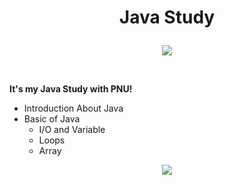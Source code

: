 # <p align="center">Java Study</p>

<p align="center">
<img src="https://img.shields.io/badge/Java-0696D7?style=for-the-badge&logo=Java&logoColor=yellow"> 
</p>
<br/>

__It's my Java Study with PNU!__
- Introduction About Java
- Basic of Java
  - I/O and Variable
  - Loops
  - Array

<p align="center">
<img src="https://github-readme-stats.vercel.app/api?username=Jinseop-Sim&show_icons=true&theme=gruvbox&hide=["issues"]">
</p>
